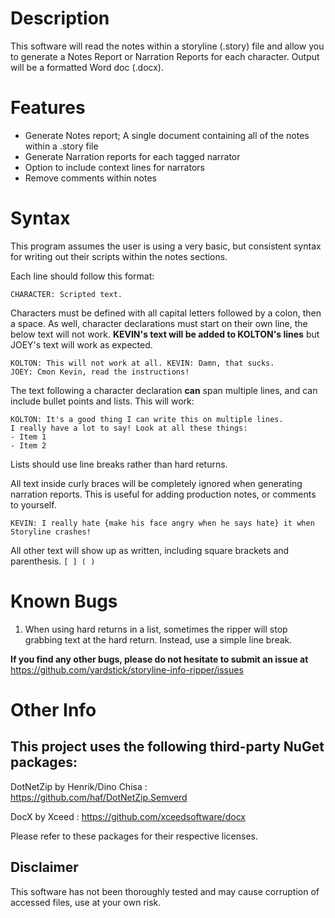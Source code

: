 # Description
This software will read the notes within a storyline (.story) file and allow you to generate a Notes Report or Narration Reports for each character. Output will be a formatted Word doc (.docx).

# Features
* Generate Notes report; A single document containing all of the notes within a .story file
* Generate Narration reports for each tagged narrator
* Option to include context lines for narrators
* Remove comments within notes

# Syntax
This program assumes the user is using a very basic, but consistent syntax for writing out their scripts within the notes sections.

Each line should follow this format:
```
CHARACTER: Scripted text.
```

Characters must be defined with all capital letters followed by a colon, then a space. As well, character declarations must start on their own line, the below text will not work. **KEVIN's text will be added to KOLTON's lines** but JOEY's text will work as expected.
```
KOLTON: This will not work at all. KEVIN: Damn, that sucks.
JOEY: Cmon Kevin, read the instructions!
```

The text following a character declaration **can** span multiple lines, and can include bullet points and lists. This will work:
```
KOLTON: It's a good thing I can write this on multiple lines.
I really have a lot to say! Look at all these things:
- Item 1
- Item 2
```
Lists should use line breaks rather than hard returns.

All text inside curly braces will be completely ignored when generating narration reports. This is useful for adding production notes, or comments to yourself.
```
KEVIN: I really hate {make his face angry when he says hate} it when Storyline crashes!
```

All other text will show up as written, including square brackets and parenthesis. ```[ ] ( )```

# Known Bugs

1. When using hard returns in a list, sometimes the ripper will stop grabbing text at the hard return. Instead, use a simple line break.

**If you find any other bugs, please do not hesitate to submit an issue at** https://github.com/yardstick/storyline-info-ripper/issues

# Other Info

## This project uses the following third-party NuGet packages:
DotNetZip by Henrik/Dino Chisa : https://github.com/haf/DotNetZip.Semverd

DocX by Xceed : https://github.com/xceedsoftware/docx

Please refer to these packages for their respective licenses.

## Disclaimer
This software has not been thoroughly tested and may cause corruption of accessed files, use at your own risk.
